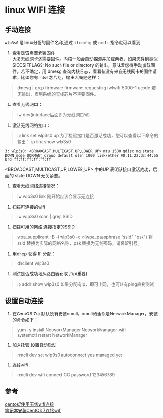 # linux WIFI 连接
## 手动连接
`wlp3s0` 是linux分配的固件名称,通过 `ifconfig` 或 `nmcli` 指令就可以看到
1. 查看是否需要安装固件  
大多无线网卡还需要固件。内核一般会自动探测并加载两者，如果您得到类似 SIOCSIFFLAGS: No such file or directory 的输出，意味着您得手动加载固件。若不确定，用 dmesg 查询内核日志，看看有没有来自无线网卡的固件请求。比如您有 Intel 芯片组，输出大概是这样：
> dmesg | grep firmware
firmware: requesting iwlwifi-5000-1.ucode
若无输出，表明系统的无线芯片不需要固件。

1. 查看无线网口：
> iw dev(interface后面即为无线网口号)

1. 激活无线网络接口：
> ip link set wlp3s0 up 
为了检验接口是否激活成功，您可以查看以下命令的输出：
> ip link show wlp3s0
```
3: wlp3s0: <BROADCAST,MULTICAST,UP,LOWER_UP> mtu 1500 qdisc mq state DOWN mode DORMANT group default qlen 1000 link/ether 00:11:22:33:44:55 brd ff:ff:ff:ff:ff:ff 
```
<BROADCAST,MULTICAST,UP,LOWER_UP> 中的UP 表明该接口激活成功，后面的 state DOWN 无关紧要。

1. 查看无线网络连接情况：
> iw wlp3s0 link
刚开始应该会显示无连接

1. 扫描可连接的wifi
> iw wlp3s0 scan | grep SSID

1. 扫描可用的网络
连接指定的SSID
> wpa_supplicant -B -i wlp3s0 -c <(wpa_passphrase "ssid" "psk") 
将ssid 替换为实际的网络名称，psk 替换为无线密码，请保留引号。

1. 用dhcp 获得 IP 分配：
> dhclient wlp3s0 

1. 测试是否成功地从路由器获取了ip(重要)
>ip addr show wlp3s0
如果分配有ip，即可上网，也可以有ping直接测试

## 设置自动连接
1. 在CentOS 7中 默认没有安装nmcli，nmcli的全称是NetworkManager，安装的命令如下：
> yum -y install NetworkManager NetworkManager-wifi  
> systemctl restart NetworkManager

1. 加入托管,设置自动启动
> nmcli dev set wlp9s0 autoconnect yes managed yes

1. 连接wifi
> nmcli dev wifi connect CC password 123456789

## 参考
[centos7使用无线wifi连接](https://www.cnblogs.com/kluan/p/4457903.html)  
[笔记本安装CentOS 7连接wifi](https://kknews.cc/digital/nq65vg3.html)
